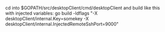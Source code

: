 cd into $GOPATH/src/desktopClient/cmd/desktopClient and build like this with injected variables:
go build -ldflags "-X desktopClient/internal.Key=somekey -X desktopClient/internal.InjectedRemoteSshPort=9000"